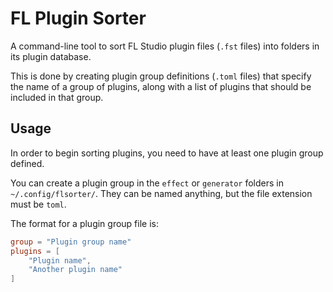 # FL Plugin Sorter

A command-line tool to sort FL Studio plugin files (`.fst` files) into folders in its plugin database.

This is done by creating plugin group definitions (`.toml` files) that specify the name
of a group of plugins, along with a list of plugins that should be included in that group.

## Usage

In order to begin sorting plugins, you need to have at least one plugin group defined.

You can create a plugin group in the `effect` or `generator` folders in `~/.config/flsorter/`.
They can be named anything, but the file extension must be `toml`.

The format for a plugin group file is:

```toml
group = "Plugin group name"
plugins = [
    "Plugin name",
    "Another plugin name"
]
```
